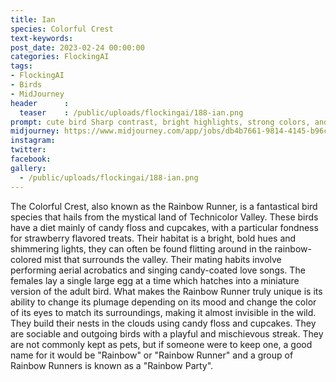 ```yaml
---
title: Ian
species: Colorful Crest
text-keywords: 
post_date: 2023-02-24 00:00:00
categories: FlockingAI
tags:
- FlockingAI
- Birds
- MidJourney 
header      :
  teaser    : /public/uploads/flockingai/188-ian.png
prompt: cute bird Sharp contrast, bright highlights, strong colors, and a refined, almost glossy finish. 
midjourney: https://www.midjourney.com/app/jobs/db4b7661-9814-4145-b96c-c18fd11dfe51
instagram: 
twitter: 
facebook: 
gallery: 
  - /public/uploads/flockingai/188-ian.png
---
```


The Colorful Crest, also known as the Rainbow Runner, is a fantastical bird species that hails from the mystical land of Technicolor Valley. These birds have a diet mainly of candy floss and cupcakes, with a particular fondness for strawberry flavored treats. Their habitat is a bright, bold hues and shimmering lights, they can often be found flitting around in the rainbow-colored mist that surrounds the valley. Their mating habits involve performing aerial acrobatics and singing candy-coated love songs. The females lay a single large egg at a time which hatches into a miniature version of the adult bird. What makes the Rainbow Runner truly unique is its ability to change its plumage depending on its mood and change the color of its eyes to match its surroundings, making it almost invisible in the wild. They build their nests in the clouds using candy floss and cupcakes. They are sociable and outgoing birds with a playful and mischievous streak. They are not commonly kept as pets, but if someone were to keep one, a good name for it would be "Rainbow" or "Rainbow Runner" and a group of Rainbow Runners is known as a "Rainbow Party".
